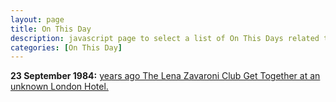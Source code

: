 ```yaml
---
layout: page
title: On This Day
description: javascript page to select a list of On This Days related to Lena Zavaroni.
categories: [On This Day]
---
```


**23 September 1984:**
[<span id="age1"></span> years ago The Lena Zavaroni Club Get Together at an unknown London Hotel.](/personal%20appearances/1984/09/23/the-lena-zavaroni-club-get-together.html)

<!-- Script for calculating number of years ago -->
<script>
var dob = '19840923';
var year = Number(dob.substr(0, 4));
var month = Number(dob.substr(4, 2)) - 1;
var day = Number(dob.substr(6, 2));
var today = new Date();
var age1 = today.getFullYear() - year;
if (today.getMonth() < month || (today.getMonth() == month && today.getDate() < day)) {
age1--;
}
document.getElementById("age1").innerHTML=age1;
</script>
